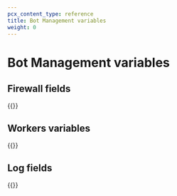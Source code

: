 ```yaml
---
pcx_content_type: reference
title: Bot Management variables
weight: 0
---
```


# Bot Management variables

## Firewall fields

{{<render file="_firewall-variables.md">}}

## Workers variables

{{<render file="_workers-cf-request.md">}}

## Log fields

{{<render file="_bot-log-fields.md">}}